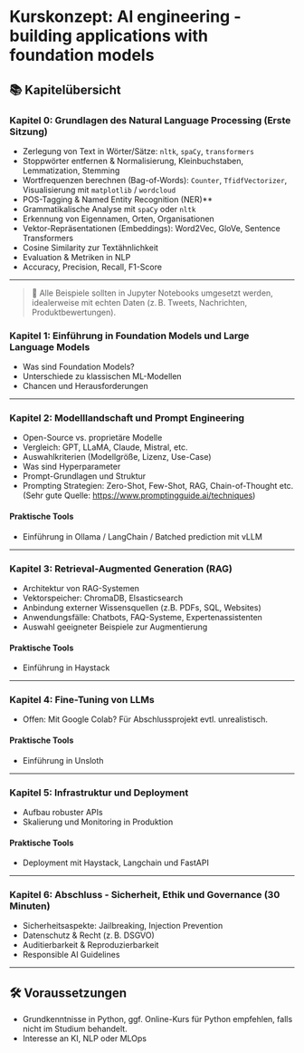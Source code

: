 # Kurskonzept: AI engineering - building applications with foundation models

## 📚 Kapitelübersicht

### Kapitel 0: Grundlagen des Natural Language Processing (Erste Sitzung)

- Zerlegung von Text in Wörter/Sätze: `nltk`, `spaCy`, `transformers`
- Stoppwörter entfernen & Normalisierung, Kleinbuchstaben, Lemmatization, Stemming
- Wortfrequenzen berechnen (Bag-of-Words): `Counter`, `TfidfVectorizer`, Visualisierung mit `matplotlib` / `wordcloud`
- POS-Tagging & Named Entity Recognition (NER)**  
- Grammatikalische Analyse mit `spaCy` oder `nltk`  
- Erkennung von Eigennamen, Orten, Organisationen
- Vektor-Repräsentationen (Embeddings): Word2Vec, GloVe, Sentence Transformers  
- Cosine Similarity zur Textähnlichkeit
- Evaluation & Metriken in NLP
- Accuracy, Precision, Recall, F1-Score  

---

> 🔧 Alle Beispiele sollten in Jupyter Notebooks umgesetzt werden, idealerweise mit echten Daten (z. B. Tweets, Nachrichten, Produktbewertungen).



### Kapitel 1: Einführung in Foundation Models und Large Language Models 
- Was sind Foundation Models?
- Unterschiede zu klassischen ML-Modellen
- Chancen und Herausforderungen

---

### Kapitel 2: Modelllandschaft und Prompt Engineering 
- Open-Source vs. proprietäre Modelle
- Vergleich: GPT, LLaMA, Claude, Mistral, etc.
- Auswahlkriterien (Modellgröße, Lizenz, Use-Case)
- Was sind Hyperparameter
- Prompt-Grundlagen und Struktur
- Prompting Strategien: Zero-Shot, Few-Shot, RAG, Chain-of-Thought etc. (Sehr gute Quelle: https://www.promptingguide.ai/techniques)

#### Praktische Tools
- Einführung in Ollama / LangChain / Batched prediction mit vLLM

---

### Kapitel 3: Retrieval-Augmented Generation (RAG) 
- Architektur von RAG-Systemen
- Vektorspeicher: ChromaDB, Elsasticsearch
- Anbindung externer Wissensquellen (z.B. PDFs, SQL, Websites)
- Anwendungsfälle: Chatbots, FAQ-Systeme, Expertenassistenten
- Auswahl geeigneter Beispiele zur Augmentierung

#### Praktische Tools
- Einführung in Haystack

---

### Kapitel 4: Fine-Tuning von LLMs

- Offen: Mit Google Colab? Für Abschlussprojekt evtl. unrealistisch.

#### Praktische Tools
- Einführung in Unsloth

---

### Kapitel 5: Infrastruktur und Deployment
- Aufbau robuster APIs
- Skalierung und Monitoring in Produktion

#### Praktische Tools
- Deployment mit Haystack, Langchain und FastAPI


---

### Kapitel 6: Abschluss - Sicherheit, Ethik und Governance (30 Minuten)
- Sicherheitsaspekte: Jailbreaking, Injection Prevention
- Datenschutz & Recht (z. B. DSGVO)
- Auditierbarkeit & Reproduzierbarkeit
- Responsible AI Guidelines

---


## 🛠️ Voraussetzungen
- Grundkenntnisse in Python, ggf. Online-Kurs für Python empfehlen, falls nicht im Studium behandelt.
- Interesse an KI, NLP oder MLOps

